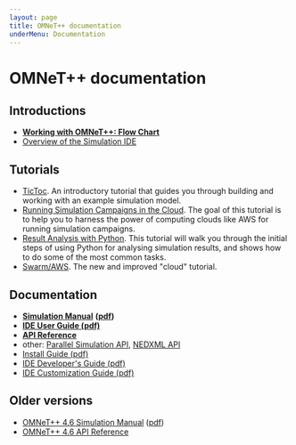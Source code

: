 ```yaml
---
layout: page
title: OMNeT++ documentation
underMenu: Documentation
---
```

# OMNeT++ documentation

## Introductions

* [**Working with OMNeT++: Flow Chart**](simulation-with-omnet)
* [Overview of the Simulation IDE](/doc/omnetpp/IDE-Overview.pdf)

## Tutorials

* [TicToc](https://docs.omnetpp.org/tutorials/tictoc/). An introductory tutorial that guides you through building and working with an example simulation model.
* [Running Simulation Campaigns in the Cloud](https://docs.omnetpp.org/tutorials/cloud/). The goal of this tutorial is to help you to harness the power of computing clouds like AWS for running simulation campaigns.
* [Result Analysis with Python](https://docs.omnetpp.org/tutorials/pandas/). This tutorial will walk you through the initial steps of using Python for analysing simulation results, and shows how to do some of the most common tasks.
* [Swarm/AWS](https://docs.omnetpp.org/tutorials/swarm/). The new and improved "cloud" tutorial.

## Documentation

* [**Simulation Manual**](/doc/omnetpp/manual) **([pdf](doc/omnetpp/SimulationManual.pdf))**
* [**IDE User Guide (pdf)**](/doc/omnetpp/UserGuide.pdf)
* [**API Reference**](/doc/omnetpp/api/index.html)
* other: [Parallel Simulation API](/doc/omnetpp/parsim-api/index.html), [NEDXML API](doc/omnetpp/nedxml-api/index.html)
* [Install Guide (pdf)](/doc/omnetpp/InstallGuide.pdf)
* [IDE Developer's Guide (pdf)](/doc/omnetpp/IDE-DevelopersGuide.pdf)
* [IDE Customization Guide (pdf)](/doc/omnetpp/IDE-CustomizationGuide.pdf)

## Older versions

* [OMNeT++ 4.6 Simulation Manual](/doc/omnetpp4/manual/usman.html) ([pdf](doc/omnetpp4/Manual.pdf))
* [OMNeT++ 4.6 API Reference](/doc/omnetpp4/api/index.html)
